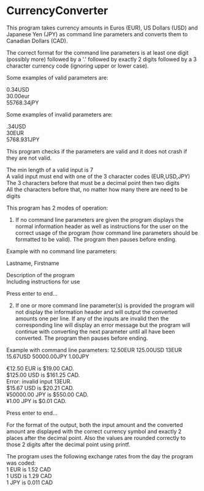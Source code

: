 # CurrencyConverter
This program takes currency amounts in Euros (EUR), US Dollars (USD) and Japanese Yen (JPY) as command line parameters and converts them to Canadian Dollars (CAD).

The correct format for the command line parameters is at least one digit (possibly more) followed by a '.' followed by exactly 2 digits followed by a 3 character currency code (ignoring upper or lower case).<br>

Some examples of valid parameters are:<br>

0.34USD<br>
30.00eur<br>
55768.34jPY<br>

Some examples of invalid parameters are:<br>

.34USD<br>
30EUR<br>
5768.931JPY<br>

This program checks if the parameters are valid and it does not crash if they are not valid.<br>

The min length of a valid input is 7<br>
A valid input must end with one of the 3 character codes (EUR,USD,JPY)<br>
The 3 characters before that must be a decimal point then two digits<br>
All the characters before that, no matter how many there are need to be digits<br>
 
This program has 2 modes of operation:<br>

1) If no command line parameters are given the program displays the normal information header as well as instructions for the user on the correct usage of the program (how command line parameters should be formatted to be valid). The program then pauses before ending.<br>

Example with no command line parameters:<br>

Lastname, Firstname<br>

Description of the program<br>
Including instructions for use<br>

Press enter to end...<br>

2) If one or more command line parameter(s) is provided the program will not display the information header and will output the converted amounts one per line. If any of the inputs are invalid then the corresponding line will display an error message but the program will continue with converting the next parameter until all have been converted. The program then pauses before ending.<br>

Example with command line parameters: 12.50EUR 125.00USD 13EUR 15.67USD 50000.00JPY 1.00JPY<br>

€12.50 EUR is $19.00 CAD.<br>
$125.00 USD is $161.25 CAD.<br>
Error: invalid input 13EUR.<br>
$15.67 USD is $20.21 CAD.<br>
¥50000.00 JPY is $550.00 CAD.<br>
¥1.00 JPY is $0.01 CAD.<br>

Press enter to end...<br>

For the format of the output, both the input amount and the converted amount are displayed with the correct currency symbol and exactly 2 places after the decimal point. Also the values are rounded correctly to those 2 digits after the decimal point using printf.<br>

The program uses the following exchange rates from the day the program was coded:<br>
1 EUR is 1.52 CAD<br>
1 USD is 1.29 CAD<br>
1 JPY is 0.011 CAD<br>
